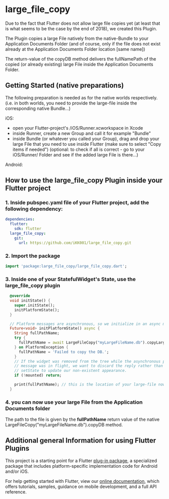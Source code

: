 # large_file_copy

Due to the fact that Flutter does not allow large file copies yet (at least that is what seems to be the case by the end of 2018), we created this Plugin.

The Plugin copies a large File natively from the native-Bundle to your Application Documents Folder (and of course, only if the file does not exist already at the Application Documents Folder location [same name])

The return-value of the copyDB method delivers the fullNamePath of the copied (or already existing) large File inside the Application Documents Folder.

## Getting Started (native preparations)

The following preparation is needed as for the native worlds respectively.
(i.e. in both worlds, you need to provide the large-file inside the corresponding native Bundle...)

iOS:
- open your Flutter-project's /iOS/Runner.xcworkspace in Xcode
- inside Runner, create a new Group and call it for example "Bundle"
- inside Bundle (or whatever you called your Group), drag and drop your large File that you need to use inside Flutter
  (make sure to select "Copy items if needed")
(optional: to check if all is correct - go to your iOS/Runner/ Folder and see if the added large File is there...)

Android:

## How to use the large_file_copy Plugin inside your Flutter project

### 1. Inside pubspec.yaml file of your Flutter project, add the following dependency:

```yaml
dependencies:
  flutter:
    sdk: flutter
  large_file_copy:
    git:
      url: https://github.com/iKK001/large_file_copy.git
```

### 2. Import the package

```dart
import 'package:large_file_copy/large_file_copy.dart';
```

### 3. Inside one of your StatefulWidget's State, use the **large_file_copy** plugin

```dart
  @override
  void initState() {
    super.initState();
    initPlatformState();
  }

  // Platform messages are asynchronous, so we initialize in an async method.
  Future<void> initPlatformState() async {
    String fullPathName;
    try {
      fullPathName = await LargeFileCopy("myLargeFileName.db").copyLargeFile;
    } on PlatformException {
      fullPathName = 'Failed to copy the DB.';
    }
    // If the widget was removed from the tree while the asynchronous platform
    // message was in flight, we want to discard the reply rather than calling
    // setState to update our non-existent appearance.
    if (!mounted) return;

    print(fullPathName); // this is the location of your large-file now...
  }
```

### 4. you can now use your large File from the Application Documents folder 

The path to the file is given by the **fullPathName** return value of the native LargeFileCopy("myLargeFileName.db").copyDB method.


## Additional general Information for using Flutter Plugins

This project is a starting point for a Flutter
[plug-in package](https://flutter.io/developing-packages/),
a specialized package that includes platform-specific implementation code for
Android and/or iOS.

For help getting started with Flutter, view our 
[online documentation](https://flutter.io/docs), which offers tutorials, 
samples, guidance on mobile development, and a full API reference.
